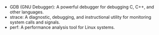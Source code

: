 - GDB (GNU Debugger): A powerful debugger for debugging C, C++, and other languages.
 - strace: A diagnostic, debugging, and instructional utility for monitoring system calls and signals.
 - perf: A performance analysis tool for Linux systems.